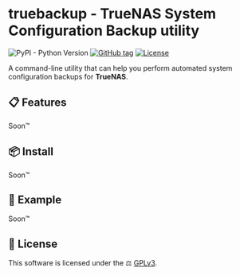 # **truebackup** - **True**NAS System Configuration **Backup** utility
![PyPI - Python Version](https://img.shields.io/pypi/pyversions/truebackup)
[![GitHub tag](https://img.shields.io/github/v/tag/esaporski/truebackup)](https://github.com/esaporski/truebackup/tags)
[![License](https://img.shields.io/badge/license-GPLv3-blue)](https://img.shields.io/badge/license-GPLv3-blue)

A command-line utility that can help you perform automated system configuration backups for **TrueNAS**.

## 📋 Features
Soon™

## 📦 Install
Soon™

## 🐾 Example
Soon™

## 📃 License
This software is licensed under the ⚖ [GPLv3](https://github.com/esaporski/truebackup/blob/master/LICENSE).
